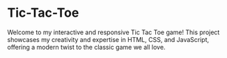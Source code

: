 # Tic-Tac-Toe
Welcome to my interactive and responsive Tic Tac Toe game! This project showcases my creativity and expertise in HTML, CSS, and JavaScript, offering a modern twist to the classic game we all love.
